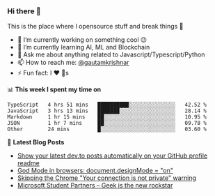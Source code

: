 ### Hi there 👋
This is the place where I opensource stuff and break things :rofl:

- 🔭 I’m currently working on something cool :wink:
- 🌱 I’m currently learning AI, ML and Blockchain
- 💬 Ask me about anything related to Javascript/Typescript/Python
- 📫 How to reach me: [@gautamkrishnar](https://twitter.com/gautamkrishnar)
- ⚡ Fun fact: I :heart: :dog:s

📊 **This week I spent my time on**
<!--START_SECTION:waka-->
```text
TypeScript   4 hrs 51 mins   ██████████░░░░░░░░░░░░░░░   42.52 % 
JavaScript   3 hrs 13 mins   ███████░░░░░░░░░░░░░░░░░░   28.14 % 
Markdown     1 hr 15 mins    ██░░░░░░░░░░░░░░░░░░░░░░░   10.95 % 
JSON         1 hr 7 mins     ██░░░░░░░░░░░░░░░░░░░░░░░   09.78 % 
Other        24 mins         █░░░░░░░░░░░░░░░░░░░░░░░░   03.60 %
```
<!--END_SECTION:waka-->

📕 **Latest Blog Posts**
<!-- BLOG-POST-LIST:START -->
- [Show your latest dev.to posts automatically on your GitHub profile readme](https://dev.to/gautamkrishnar/show-your-latest-dev-to-posts-automatically-in-your-github-profile-readme-3nk8)
- [God Mode in browsers: document.designMode = "on"](https://dev.to/gautamkrishnar/god-mode-in-browsers-document-designmode-on-2pmo)
- [Skipping the Chrome "Your connection is not private" warning](https://dev.to/gautamkrishnar/quickbits-1-skipping-the-chrome-your-connection-is-not-private-warning-4kp1)
- [Microsoft Student Partners – Geek is the new rockstar](https://dev.to/gautamkrishnar/microsoft-student-partners--geek-is-the-new-rockstar)
<!-- BLOG-POST-LIST:END -->
